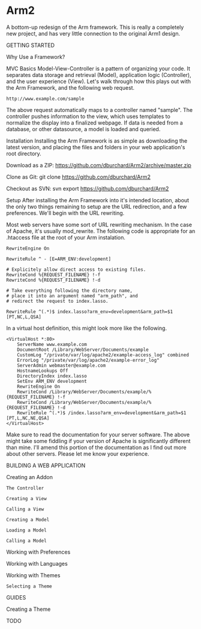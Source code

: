 Arm2
====

A bottom-up redesign of the Arm framework. This is really a completely new project, and has very little connection to the original Arm1 design.


GETTING STARTED

Why Use a Framework?


MVC Basics
Model-View-Controller is a pattern of organizing your code. It separates data storage and retrieval (Model), application logic (Controller), and the user experience (View). Let's walk through how this plays out with the Arm Framework, and the following web request.

	http://www.example.com/sample

The above request automatically maps to a controller named "sample". The controller pushes information to the view, which uses templates to normalize the display into a finalized webpage. If data is needed from a database, or other datasource, a model is loaded and queried.

Installation
Installing the Arm Framework is as simple as downloading the latest version, and placing the files and folders in your web application's root directory.

Download as a ZIP: https://github.com/dburchard/Arm2/archive/master.zip

Clone as Git: git clone https://github.com/dburchard/Arm2

Checkout as SVN: svn export https://github.com/dburchard/Arm2


Setup
After installing the Arm Framework into it's intended location, about the only two things remaining to setup are the URL redirection, and a few preferences. We'll begin with the URL rewriting.

Most web servers have some sort of URL rewriting mechanism. In the case of Apache, it's usually mod_rewrite. The following code is appropriate for an .htaccess file at the root of your Arm instalation.

	RewriteEngine On

	RewriteRule ^ - [E=ARM_ENV:development]

	# Explicitely allow direct access to existing files.
	RewriteCond %{REQUEST_FILENAME} !-f
	RewriteCond %{REQUEST_FILENAME} !-d

	# Take everything following the directory name, 
	# place it into an argument named "arm_path", and 
	# redirect the request to index.lasso.

	RewriteRule ^(.*)$ index.lasso?arm_env=development&arm_path=$1 [PT,NC,L,QSA]


In a virtual host definition, this might look more like the following.

	<VirtualHost *:80>
		ServerName www.example.com
		DocumentRoot /Library/WebServer/Documents/example
		CustomLog "/private/var/log/apache2/example-access_log" combined
		ErrorLog "/private/var/log/apache2/example-error_log"
		ServerAdmin webmaster@example.com
		HostnameLookups Off
		DirectoryIndex index.lasso
		SetEnv ARM_ENV development
		RewriteEngine On
		RewriteCond /Library/WebServer/Documents/example/%{REQUEST_FILENAME} !-f
		RewriteCond /Library/WebServer/Documents/example/%{REQUEST_FILENAME} !-d
		RewriteRule ^(.*)$ /index.lasso?arm_env=development&arm_path=$1 [PT,L,NC,NE,QSA]
	</VirtualHost>


Make sure to read the documentation for your server software. The above might take some fiddling if your version of Apache is significantly different than mine. I'll amend this portion of the documentation as I find out more about other servers. Please let me know your experience.







BUILDING A WEB APPLICATION

Creating an Addon

	The Controller

	Creating a View

	Calling a View

	Creating a Model

	Loading a Model

	Calling a Model

Working with Preferences

Working with Languages

Working with Themes

	Selecting a Theme


GUIDES

Creating a Theme


TODO


